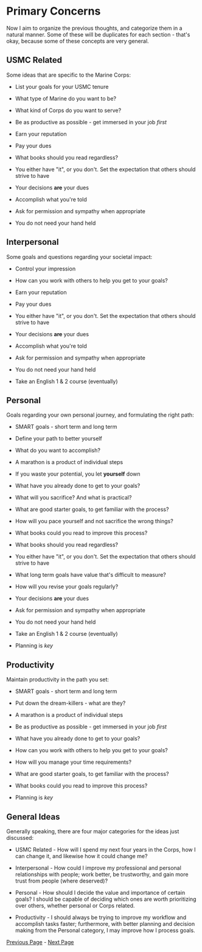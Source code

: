 Primary Concerns
================

Now I aim to organize the previous thoughts,
and categorize them in a natural manner. Some of these
will be duplicates for each section - that's okay, because some of
these concepts are very general.

USMC Related
------------

Some ideas that are specific to the Marine Corps:

-   List your goals for your USMC tenure

-   What type of Marine do you want to be?

-   What kind of Corps do you want to serve?

-   Be as productive as possible - get immersed in your job *first*

-   Earn your reputation

-   Pay your dues

-   What books should you read regardless?

-   You either have "it\", or you don't. Set the expectation that others
    should strive to have

-   Your decisions **are** your dues

-   Accomplish what you're told

-   Ask for permission and sympathy when appropriate

-   You do not need your hand held

Interpersonal
-------------

Some goals and questions regarding your societal impact:

-   Control your impression

-   How can you work with others to help you get to your goals?

-   Earn your reputation

-   Pay your dues

-   You either have "it\", or you don't. Set the expectation that others
    should strive to have

-   Your decisions **are** your dues

-   Accomplish what you're told

-   Ask for permission and sympathy when appropriate

-   You do not need your hand held

-   Take an English 1 & 2 course (eventually)

Personal
--------

Goals regarding your own personal journey, and
formulating the right path:

-   SMART goals - short term and long term

-   Define your path to better yourself

-   What do you want to accomplish?

-   A marathon is a product of individual steps

-   If you waste your potential, you let **yourself** down

-   What have you already done to get to your goals?

-   What will you sacrifice? And what is practical?

-   What are good starter goals, to get familiar with the process?

-   How will you pace yourself and not sacrifice the wrong things?

-   What books could you read to improve this process?

-   What books should you read regardless?

-   You either have "it\", or you don't. Set the expectation that others
    should strive to have

-   What long term goals have value that's difficult to measure?

-   How will you revise your goals regularly?

-   Your decisions **are** your dues

-   Ask for permission and sympathy when appropriate

-   You do not need your hand held

-   Take an English 1 & 2 course (eventually)

-   Planning is *key*

Productivity
------------

Maintain productivity in the path you set:

-   SMART goals - short term and long term

-   Put down the dream-killers - what are they?

-   A marathon is a product of individual steps

-   Be as productive as possible - get immersed in your job *first*

-   What have you already done to get to your goals?

-   How can you work with others to help you get to your goals?

-   How will you manage your time requirements?

-   What are good starter goals, to get familiar with the process?

-   What books could you read to improve this process?

-   Planning is *key*

General Ideas
-------------

Generally speaking, there are four major categories for the ideas just
discussed:

-   USMC Related - How will I spend my next four years in the Corps,
    how I can change it, and likewise how it could change me?

-   Interpersonal - How could I improve my professional and personal
    relationships with people; work better, be trustworthy, and gain
    more trust from people (where deserved)?

-   Personal - How should I decide the value and importance of certain
    goals? I should be capable of deciding which ones are worth
    prioritizing over others, whether personal or Corps related.

-   Productivity - I should always be trying to improve my workflow
    and accomplish tasks faster; furthermore, with better planning and
    decision making from the Personal category, I may improve how I
    process goals.


[Previous Page](./README.md) - [Next Page](./analysis.md)
